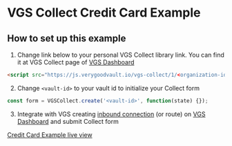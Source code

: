 # VGS Collect Credit Card Example

## How to set up this example

1. Change link below to your personal VGS Collect library link. You can find it at VGS Collect page of [VGS Dashboard](https://dashboard.verygoodsecurity.com/)

```html
<script src="https://js.verygoodvault.io/vgs-collect/1/<organization-id>.js"></script>
```

2. Change `<vault-id>` to your vault id to initialize your Collect form

```javascript
const form = VGSCollect.create('<vault-id>', function(state) {});
```

3. Integrate with VGS creating [inbound connection](https://www.verygoodsecurity.com/docs/getting-started#securing-your-inbound-connection) (or route) on [VGS Dashboard](https://dashboard.verygoodsecurity.com/) and submit Collect form


[Credit Card Example live view](https://verygoodsecurity.github.io/vgs-collect-examples/#credit-card-example)